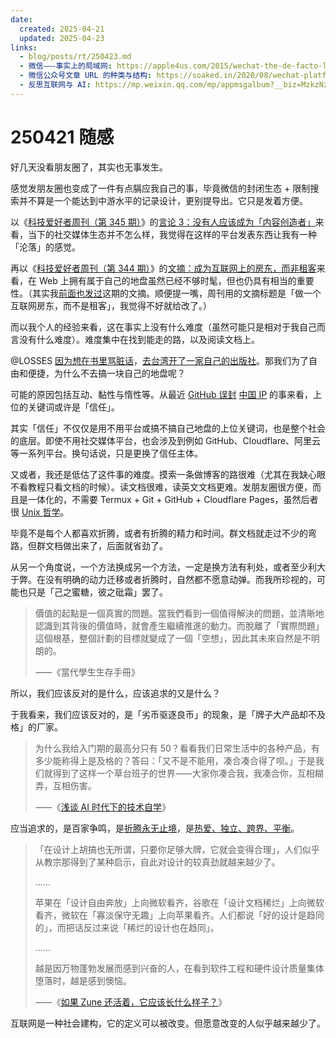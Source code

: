 ```yaml
---
date:
  created: 2025-04-21
  updated: 2025-04-23
links:
  - blog/posts/rt/250423.md
  - 微信⸺事实上的局域网: https://apple4us.com/2015/wechat-the-de-facto-lan
  - 微信公众号文章 URL 的种类与结构: https://soaked.in/2020/08/wechat-platform-url/
  - 反思互联网与 AI: https://mp.weixin.qq.com/mp/appmsgalbum?__biz=MzkzNzY1MDI5MA==&action=getalbum&album_id=3339324645069570048
---
```

# 250421 随感

好几天没看朋友圈了，其实也无事发生。

​感觉发朋友圈也变成了一件有点膈应我自己的事，毕竟微信的封闭生态 + 限制搜索并不算是一个能达到中游水平的记录设计，更别提导出。它只是发着方便。

<!-- more -->

以《[科技爱好者周刊（第 345 期）](https://www.ruanyifeng.com/blog/2025/04/weekly-issue-345.html)》的[言论 3：没有人应该成为「内容创造者」](https://christianheilmann.com/2025/03/12/nobody-should-be-a-content-creator/)来看，当下的社交媒体生态并不怎么样，我觉得在这样的平台发表东西让我有一种「沦落」的感觉。

再以《[科技爱好者周刊（第 344 期）](https://www.ruanyifeng.com/blog/2025/04/weekly-issue-344.html)》的[文摘：成为互联网上的房东，而非租客](https://den.dev/blog/be-a-property-owner-not-a-renter-on-the-internet/)来看，在 Web 上拥有属于自己的地盘虽然已经不够时髦，但也仍具有相当的重要性。（其实我[前面也发过](250412.md)这期的文摘。顺便提一嘴，周刊用的文摘标题是「做一个互联网房东，而不是租客」，我觉得不好就给改了。）

而以我个人的经验来看，这在事实上没有什么难度（虽然可能只是相对于我自己而言没有什么难度）。难度集中在找到能走的路，以及阅读文档上。

@LOSSES [因为想在书里骂脏话](https://sspai.com/post/86462)，[去台湾开了一家自己的出版社](https://sspai.com/post/85675)。那我们为了自由和便捷，为什么不去搞一块自己的地盘呢？

可能的原因包括互动、黏性与惰性等。从最近 [GitHub 误封](https://www.githubstatus.com/incidents/jfvgcls9swln) [中国 IP](https://github.com/orgs/community/discussions/156515) 的事来看，上位的关键词或许是「信任」。

其实「信任」不仅仅是用不用平台或搞不搞自己地盘的上位关键词，也是整个社会的底层。即使不用社交媒体平台，也会涉及到例如 GitHub、Cloudflare、阿里云等一系列平台。换句话说，只是更换了信任主体。

又或者，我还是低估了这件事的难度。摸索一条做博客的路很难（尤其在我缺心眼不看教程只看文档的时候）。读文档很难，读英文文档更难。发朋友圈很方便，而且是一体化的，不需要 Termux + Git + GitHub + Cloudflare Pages，虽然后者很 [Unix 哲学](https://sspai.com/post/58805)。

毕竟不是每个人都喜欢折腾，或者有折腾的精力和时间。群文档就走过不少的弯路，但群文档做出来了，后面就省劲了。

从另一个角度说，一个方法换成另一个方法，一定是换方法有利处，或者至少利大于弊。在没有明确的动力迁移或者折腾时，自然都不愿意动弹。而我所珍视的，可能也只是「己之蜜糖，彼之砒霜」罢了。

> 價值的起點是一個真實的問題。當我們看到一個值得解決的問題，並清晰地認識到其背後的價值時，就會產生繼續推進的動力。而脫離了「實際問題」這個根基，整個計劃的目標就變成了一個「空想」，因此其未來自然是不明朗的。
>
> ⸺《當代學生生存手冊》

所以，我们应该反对的是什么，应该追求的又是什么？

于我看来，我们应该反对的，是「劣币驱逐良币」的现象，是「牌子大产品却不及格」的厂家。

> 为什么我给入门期的最高分只有 50？看看我们日常生活中的各种产品，有多少能称得上是及格的？答曰：「又不是不能用，凑合凑合得了呗。」于是我们就得到了这样一个草台班子的世界⸺大家你凑合我，我凑合你，互相糊弄，互相伤害。
>
> ⸺《[浅谈 AI 时代下的技术自学](https://sspai.com/post/97972)》

应当追求的，是百家争鸣，是[折腾永无止境](https://sspai.com/post/67344)，是[热爱、独立、跨界、平衡](https://sspai.com/post/86409)。

> 「在设计上胡搞也无所谓，只要你足够大牌，它就会变得合理」，人们似乎从教宗那得到了某种启示，自此对设计的较真劲就越来越少了。
>
> ……
>
> 苹果在「设计自由奔放」上向微软看齐，谷歌在「设计文档稀烂」上向微软看齐，微软在「寡淡保守无趣」上向苹果看齐。人们都说「好的设计是趋同的」，而把话反过来说「稀烂的设计也在趋同」。
>
> ……
>
> 越是因万物蓬勃发展而感到兴奋的人，在看到软件工程和硬件设计质量集体堕落时，越是感到懊恼。
>
> ⸺《[如果 Zune 还活着，它应该长什么样子？](https://sspai.com/post/92714)》

互联网是一种社会建构，它的定义可以被改变。但愿意改变的人似乎越来越少了。
